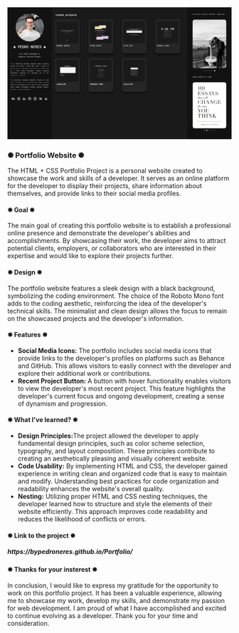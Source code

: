<div class="image-container">
          <img class="CoverImage" src="PORTFOLIO COVER.png" alt="Cover">
        </div>
          
<h3>✺ Portfolio Website ✺</h3>

The HTML + CSS Portfolio Project is a personal website created to showcase the work and skills of a developer. It serves as an online platform for the developer to display their projects, share information about themselves, and provide links to their social media profiles.

<h4>✹ Goal ✹</h4>

The main goal of creating this portfolio website is to establish a professional online presence and demonstrate the developer's abilities and accomplishments. By showcasing their work, the developer aims to attract potential clients, employers, or collaborators who are interested in their expertise and would like to explore their projects further.

<h4>✹ Design ✹</h4>

The portfolio website features a sleek design with a black background, symbolizing the coding environment. The choice of the Roboto Mono font adds to the coding aesthetic, reinforcing the idea of the developer's technical skills. The minimalist and clean design allows the focus to remain on the showcased projects and the developer's information.

<h4>✹ Features ✹</h4>

* <b>Social Media Icons:</b> The portfolio includes social media icons that provide links to the developer's profiles on platforms such as Behance and GitHub. This allows visitors to easily connect with the developer and explore their additional work or contributions.
* <b>Recent Project Button:</b> A button with hover functionality enables visitors to view the developer's most recent project. This feature highlights the developer's current focus and ongoing development, creating a sense of dynamism and progression. 

<h4>✹ What I've learned? ✹</h4>

* <b>Design Principles:</b>The project allowed the developer to apply fundamental design principles, such as color scheme selection, typography, and layout composition. These principles contribute to creating an aesthetically pleasing and visually coherent website.
* <b>Code Usability:</b> By implementing HTML and CSS, the developer gained experience in writing clean and organized code that is easy to maintain and modify. Understanding best practices for code organization and readability enhances the website's overall quality.
* <b>Nesting:</b> Utilizing proper HTML and CSS nesting techniques, the developer learned how to structure and style the elements of their website efficiently. This approach improves code readability and reduces the likelihood of conflicts or errors.


<h4>✹ Link to the project ✹</h4>

<h5>https://bypedroneres.github.io/Portfolio/</h5>

<h4>✹ Thanks for your insterest ✹</h4>

In conclusion, I would like to express my gratitude for the opportunity to work on this portfolio project. It has been a valuable experience, allowing me to showcase my work, develop my skills, and demonstrate my passion for web development. I am proud of what I have accomplished and excited to continue evolving as a developer. Thank you for your time and consideration.
